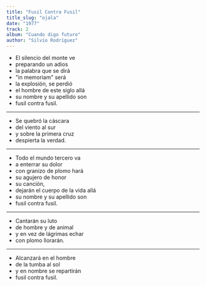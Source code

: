 ```yaml
---
title: "Fusil Contra Fusil"
title_slug: "ojala"
date: "1977"
track: 2
album: "Cuando digo futuro"
author: "Silvio Rodríguez"
---
```


- El silencio del monte ve
- preparando un adios
- la palabra que se dirá
- "in memoriam" será
- la explosión, se perdió
- el hombre de este siglo allá
- su nombre y su apellido son
- fusil contra fusil.

---

- Se quebró la cáscara
- del viento al sur
- y sobre la primera cruz
- despierta la verdad.

---

- Todo el mundo tercero va
- a enterrar su dolor
- con granizo de plomo hará
- su agujero de honor
- su canción,
- dejarán el cuerpo de la vida allá
- su nombre y su apellido son
- fusil contra fusil.

---

- Cantarán su luto
- de hombre y de animal
- y en vez de lágrimas echar
- con plomo llorarán.

---

- Alcanzará en el hombre
- de la tumba al sol
- y en nombre se repartirán
- fusil contra fusil.
